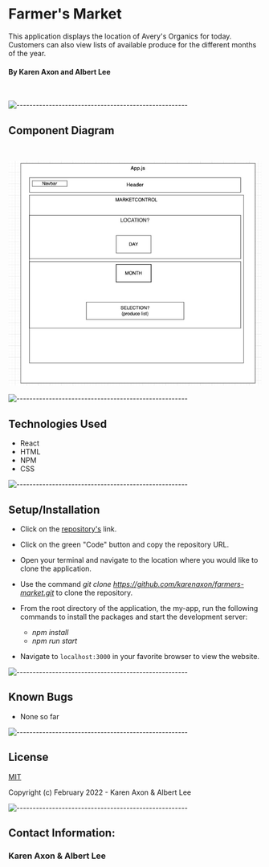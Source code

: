 # Farmer's Market
This application displays the location of Avery's Organics for today. Customers can also view lists of available produce for the different months of the year. 

#### By Karen Axon and Albert Lee

<p align="center">
<img src="">
</p>

![-----------------------------------------------------](https://raw.githubusercontent.com/andreasbm/readme/master/assets/lines/aqua.png)

## Component Diagram 
<br />
<p>
<img src="src/images/farmers-market.png">
</p>

![-----------------------------------------------------](https://raw.githubusercontent.com/andreasbm/readme/master/assets/lines/aqua.png)

## Technologies Used
* React
* HTML
* NPM
* CSS

![-----------------------------------------------------](https://raw.githubusercontent.com/andreasbm/readme/master/assets/lines/aqua.png)

## Setup/Installation 
* Click on the [repository's](https://github.com/karenaxon/farmers-market.git) link.
* Click on the green "Code" button and copy the repository URL.
* Open your terminal and navigate to the location where you would like to clone the application.
* Use the command _git clone https://github.com/karenaxon/farmers-market.git_ to clone the repository.
* From the root directory of the application, the my-app, run the following commands to install the packages and start the development server:
  - _npm install_
  - _npm run start_
	
* Navigate to `localhost:3000` in your favorite browser to view the website.

![-----------------------------------------------------](https://raw.githubusercontent.com/andreasbm/readme/master/assets/lines/aqua.png)

## Known Bugs
* None so far

![-----------------------------------------------------](https://raw.githubusercontent.com/andreasbm/readme/master/assets/lines/aqua.png)

## License

[MIT](https://choosealicense.com/licenses/mit/)

Copyright (c) February 2022 - Karen Axon & Albert Lee

![-----------------------------------------------------](https://raw.githubusercontent.com/andreasbm/readme/master/assets/lines/aqua.png)


## Contact Information:

<h3>Karen Axon & Albert Lee</h3>
